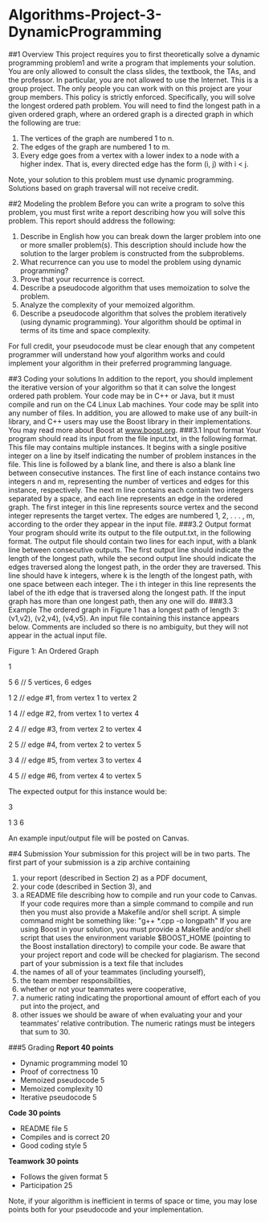 # Algorithms-Project-3-DynamicProgramming

##1 Overview
This project requires you to first theoretically solve a dynamic programming problem1 and write a program that implements your solution.
You are only allowed to consult the class slides, the textbook, the TAs, and the professor. In particular, you are not allowed to use the Internet. This is a group project. The only people you can work with on this project are your group members. This policy is strictly enforced.
Specifically, you will solve the longest ordered path problem. You will need to find the longest path in a given ordered graph, where an ordered graph is a directed graph in which the following are true:

1.	The vertices of the graph are numbered 1 to n.
2.	The edges of the graph are numbered 1 to m.
3.	Every edge goes from a vertex with a lower index to a node with a higher index. That is, every directed edge has the form (i, j) with i < j.

Note, your solution to this problem must use dynamic programming. Solutions based on graph traversal will not receive credit.

##2 Modeling the problem
Before you can write a program to solve this problem, you must first write a report describing how you will solve this problem. This report should address the following:

1.	Describe in English how you can break down the larger problem into one or more smaller problem(s). This description should include how the solution to the larger problem is constructed from the subproblems.
2.	What recurrence can you use to model the problem using dynamic programming?
3.	Prove that your recurrence is correct.
4.	Describe a pseudocode algorithm that uses memoization to solve the problem.
5.	Analyze the complexity of your memoized algorithm.
6.	Describe a pseudocode algorithm that solves the problem iteratively (using dynamic programming). Your algorithm should be optimal in terms of its time and space complexity.

For full credit, your pseudocode must be clear enough that any competent programmer will understand how youf algorithm works and could implement your algorithm in their preferred programming language.

##3 Coding your solutions
In addition to the report, you should implement the iterative version of your algorithm so that it can solve the longest ordered path problem. Your code may be in C++ or Java, but it must compile and run on the C4 Linux Lab machines.
Your code may be split into any number of files. In addition, you are allowed to make use of any built-in library, and C++ users may use the Boost library in their implementations. You may read more about Boost at www.boost.org.
###3.1 Input format
Your program should read its input from the file input.txt, in the following format. This file may contains multiple instances. It begins with a single positive integer on a line by itself indicating the number of problem instances in the file. This line is followed by a blank line, and there is also a blank line between consecutive instances.
The first line of each instance contains two integers n and m, representing the number of vertices and edges for this instance, respectively. The next m line contains each contain two integers separated by a space, and each line represents an edge in the ordered graph. The first integer in this line represents source vertex and the second integer represents the target vertex. The edges are numbered 1, 2, . . . , m, according to the order they appear in the input file.
###3.2 Output format
Your program should write its output to the file output.txt, in the following format. The output file should contain two lines for each input, with a blank line between consecutive outputs. The first output line should indicate the length of the longest path, while the second output line should indicate the edges traversed along the longest path, in the order they are traversed. This line should
have k integers, where k is the length of the longest path, with one space between each integer.
The i th integer in this line represents the label of the ith edge that is traversed along the longest
path. If the input graph has more than one longest path, then any one will do.
###3.3 Example
The ordered graph in Figure 1 has a longest path of length 3: (v1,v2), (v2,v4), (v4,v5).
An input file containing this instance appears below. Comments are included so there is no ambiguity, but they will not appear in the actual input file.

Figure 1: An Ordered Graph

1

5 6 // 5 vertices, 6 edges

1 2 // edge #1, from vertex 1 to vertex 2

1 4 // edge #2, from vertex 1 to vertex 4

2 4 // edge #3, from vertex 2 to vertex 4

2 5 // edge #4, from vertex 2 to vertex 5

3 4 // edge #5, from vertex 3 to vertex 4

4 5 // edge #6, from vertex 4 to vertex 5

The expected output for this instance would be:

3

1 3 6

An example input/output file will be posted on Canvas.

##4 Submission
Your submission for this project will be in two parts.
The first part of your submission is a zip archive containing 

1.	your report (described in Section 2) as a PDF document, 
2.	your code (described in Section 3), and 
3.	a README file describing how to compile and run your code to Canvas. If your code requires more than a simple command to compile and run then you must also provide a Makefile and/or shell script. A simple command
might be something like: 
"g++ *.cpp -o longpath"
If you are using Boost in your solution, you must provide a Makefile and/or shell script that uses the environment variable $BOOST_HOME (pointing to the Boost installation directory) to compile your code.
Be aware that your project report and code will be checked for plagiarism.
The second part of your submission is a text file that includes 
1.	the names of all of your teammates (including yourself), 
2.	the team member responsibilities, 
3.	whether or not your teammates were cooperative, 
4.	a numeric rating indicating the proportional amount of effort each of you put into the project, and 
5.	other issues we should be aware of when evaluating your and your teammates’ relative contribution. The numeric ratings must be integers that sum to 30.

###5 Grading
**Report 40 points**
*	Dynamic programming model 10
*	Proof of correctness 10
*	Memoized pseudocode 5
*	Memoized complexity 10
*	Iterative pseudocode 5

**Code 30 points**
*	README file 5
*	Compiles and is correct 20
*	Good coding style 5

**Teamwork 30 points**
*	Follows the given format 5
*	Participation 25

Note, if your algorithm is inefficient in terms of space or time, you may lose points both for your pseudocode and your implementation.
